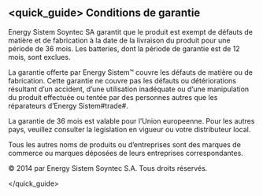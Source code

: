 ## <quick_guide>  Conditions de garantie

Energy Sistem Soyntec SA garantit que le produit est exempt de défauts de matière et de fabrication à la date de la livraison du produit pour une période de 36 mois. Les batteries, dont la période de garantie est de 12 mois, sont exclues.

La garantie offerte par Energy Sistem™ couvre les défauts de matière ou de fabrication. Cette garantie ne couvre pas les défauts ou détériorations résultant d’un accident, d’une utilisation inadéquate ou d’une manipulation du produit effectuée ou tentée par des personnes autres que les réparateurs d’Energy Sistem#trade#.

La garantie de 36 mois est valable pour l’Union europeenne. Pour les autres pays, veuillez consulter la legislation en vigueur ou votre distributeur local.

Tous les autres noms de produits ou d’entreprises sont des marques de commerce ou marques déposées de leurs entreprises correspondantes.

© 2014 par Energy Sistem Soyntec S.A. Tous droits réservés.


</quick_guide>
